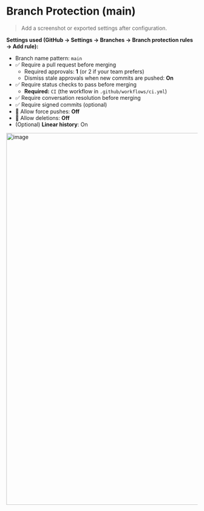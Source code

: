 # Branch Protection (main)

> Add a screenshot or exported settings after configuration.

**Settings used (GitHub → Settings → Branches → Branch protection rules → Add rule):**
- Branch name pattern: `main`
- ✅ Require a pull request before merging
  - Required approvals: **1** (or 2 if your team prefers)
  - Dismiss stale approvals when new commits are pushed: **On**
- ✅ Require status checks to pass before merging
  - **Required:** `CI` (the workflow in `.github/workflows/ci.yml`)
- ✅ Require conversation resolution before merging
- ✅ Require signed commits (optional)
- 🚫 Allow force pushes: **Off**
- 🚫 Allow deletions: **Off**
- (Optional) **Linear history**: On
<img width="1901" height="977" alt="image" src="https://github.com/user-attachments/assets/c549bff4-bc57-461d-82ed-0f72a48e3a8a" />

 
